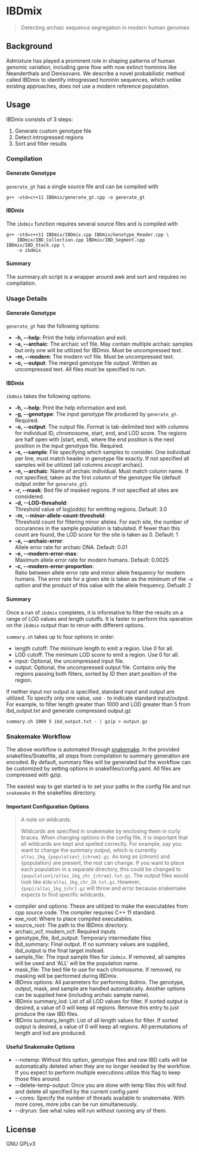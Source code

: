 # IBDmix
> Detecting archaic sequence segregation in modern human genomes

## Background
Admixture has played a prominent role in shaping patterns of human genomic
variation, including gene flow with now extinct hominins like Neanderthals and
Denisovans. We describe a novel probabilistic method called IBDmix to identify
introgressed hominin sequences, which unlike existing approaches, does not use
a modern reference population. 

## Usage

IBDmix consists of 3 steps:
1. Generate custom genotype file
2. Detect introgressed regions
3. Sort and filter results

### Compilation
#### Generate Genotype
`generate_gt` has a single source file and can be compiled with
```
g++ -std=c++11 IBDmix/generate_gt.cpp -o generate_gt
```

#### IBDmix
The `ibdmix` function requires several source files and is compiled with
```
g++ -std=c++11 IBDmix/IBDmix.cpp IBDmix/Genotype_Reader.cpp \
    IBDmix/IBD_Collection.cpp IBDmix/IBD_Segment.cpp IBDmix/IBD_Stack.cpp \
    -o ibdmix
```

#### Summary
The summary.sh script is a wrapper around awk and sort and
requires no compilation.

### Usage Details
#### Generate Genotype
`generate_gt` has the following options:
- __-h, --help__:    Print the help information and exit.
- __-a, --archaic__: The archaic vcf file.  May contain multiple
                 archaic samples but only one will be utilized for IBDmix.
                 Must be uncompressed text.
- __-m, --modern__:  The modern vcf file. Must be uncompressed text.
- __-o, --output__:  The merged genotype file output.  Written as uncompressed
                 text.
All files must be specified to run.

#### IBDmix
`ibdmix` takes the following options:
- __-h, --help__:       Print the help information and exit.
- __-g, --genotype__:   The input genotype file produced by `generate_gt`.
                        Required.
- __-o, --output__:     The output file.  Format is tab-delimited text with
                        columns for individual ID, chromosome, start, end, 
                        and LOD score.  The regions are half open with [start,
                        end), where the end position is the next position in
                        the input genotype file. Required.
- __-s, --sample__:     File specifying which samples to consider.  One
                        individual per line, must match header in genotype
                        file exactly.  If not specified all samples will be
                        utilized (all columns *except* archaic).
- __-n, --archaic__:    Name of archaic individual.  Must match column name.
                        If not specified, taken as the first column of the
                        genotype file (default output order for `generate_gt`).
- __-r, --mask__:       Bed file of masked regions.  If not specified all sites
                        are considered.
- __-d, --LOD-threahold__:       
                        Threshold value of log(odds) for emitting regions.
                        Default: 3.0
- __-m, --minor-allele-count-threshold__:       
                        Threshold count for filtering minor alleles.  For
                        each site, the number of occurances in the sample 
                        population is tabulated.  If fewer than this count
                        are found, the LOD score for the site is taken as 0.
                        Default: 1
- __-a, --archaic-error__:       
                        Allele error rate for archaic DNA.
                        Default: 0.01
- __-e, --modern-error-max__:       
                        Maximum allele error rate for modern humans.
                        Default: 0.0025
- __-c, --modern-error-proportion__:       
                        Ratio between allele error rate and minor allele
                        frequency for modern humans.  The error rate for a
                        given site is taken as the minimum of the `-e` option
                        and the product of this value with the allele
                        frequency.
                        Defualt: 2

#### Summary
Once a run of `ibdmix` completes, it is informative to filter the results
on a range of LOD values and length cutoffs.  It is faster to perform this
operation on the `ibdmix` output than to rerun with different options.

`summary.sh` takes up to four options in order:
- length cutoff:        The minimum length to emit a region. Use 0 for all.
- LOD cutoff:           The minimum LOD score to emit a region. Use 0 for all.
- input:                Optional, the uncompressed input file.
- output:               Optional, the uncompressed output file. Contains only
                        the regions passing both filters, sorted by ID then
                        start position of the region.

If neither input nor output is specified, standard input and output are 
utilized.  To specify only one value, use `-` to indicate standard 
input/output.  For example, to filter length greater than 1000 and LOD greater
than 5 from ibd\_output.txt and generate compressed output.gz
```
summary.sh 1000 5 ibd_output.txt - | gzip > output.gz
```

### Snakemake Workflow
The above workflow is automated through
[snakemake](https://snakemake.readthedocs.io/en/stable/getting_started/installation.html).
In the provided snakefiles/Snakefile, all steps from compilation to summary
generation are encoded.  By default, summary files will be generated but
the workflow can be customized by setting options in snakefiles/config.yaml.
All files are compressed with gzip.

The easiest way to get started is to set your paths in the config file and
run `snakemake` in the snakefiles directory.

#### Important Configuration Options
> A note on wildcards.
>
> Wildcards are specified in snakemake by enclosing them in curly braces. When
changing options in the config file, it is important that all wildcards are
kept and spelled correctly.  For example, say you want to change the summary
output, which is currently `altai_1kg_{population}_{chrom}.gz`.  As long
as {chrom} and {population} are present, the rest can change.  If you want
to place each population in a separate directory, this could be changed to
`{population}/altai_1kg_chr_{chrom}.txt.gz`.  The output files would look like
`ASN/altai_1kg_chr_20.txt.gz`.  However, `{pop}/altai_1kg_{chr}.gz` will throw
and error because snakemake expects to find specific wildcards.

- compiler and options: These are utilized to make the executables from cpp
source code.  The compiler requires C++ 11 standard.
- exe\_root: Where to place compiled executables.
- source\_root: The path to the IBDmix directory.
- archaic\_vcf, modern\_vcf: Required inputs
- genotype\_file, ibd\_output: Temporary intermediate files
- ibd\_summary: Final output.  If no summary values are supplied, ibd\_output
is the final target instead.
- sample\_file: The input sample files for `ibdmix`. If removed, all samples
will be used and 'ALL' will be the population name.
- mask\_file: The bed file to use for each chromosome.  If removed, no
masking will be performed during IBDmix.
- IBDmix options: All parameters for performing ibdmix.  The genotype, output,
mask, and sample are handled automatically.  Another options can be supplied
here (including archaic sample name).
- IBDmix summary\_lod: List of all LOD values for filter.  If sorted output
is desired, a value of 0 will keep all regions. Remove this entry to just
produce the raw IBD files.
- IBDmix summary\_length: List of all length values for filter.  If sorted output
is desired, a value of 0 will keep all regions.  All permutations of length and
lod are produced.


#### Useful Snakemake Options
- --notemp: Without this option, genotype files and raw IBD calls will be
automatically deleted when they are no longer needed by the workflow.  If you
expect to perform multiple executions utilize this flag to keep those files
around.
- --delete-temp-output: Once you are done with temp files this will find and
delete all specified by the current config.yaml
- --cores: Specify the number of threads available to snakemake.  With more
cores, more jobs can be run simultaneously.
- --dryrun: See what rules will run without running any of them.

## License
GNU GPLv3

